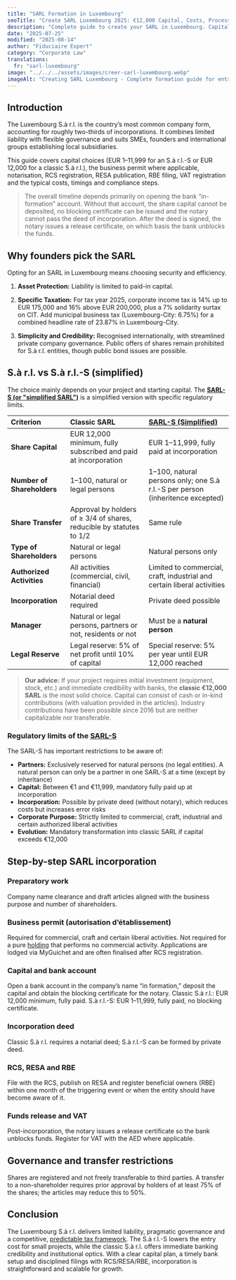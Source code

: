 ```yaml
---
title: "SARL Formation in Luxembourg"
seoTitle: "Create SARL Luxembourg 2025: €12,000 Capital, Costs, Process"
description: "Complete guide to create your SARL in Luxembourg. Capital requirements, costs, procedure, taxation and advantages. Start your business in the Grand Duchy."
date: "2025-07-25"
modified: "2025-08-14"
author: "Fiduciaire Expert"
category: "Corporate Law"
translations:
  fr: "sarl-luxembourg"
image: "../../../assets/images/creer-sarl-luxembourg.webp"
imageAlt: "Creating SARL Luxembourg - Complete formation guide for entrepreneurs and SMEs"
---
```


## Introduction

The Luxembourg S.à r.l. is the country’s most common company form, accounting for roughly two-thirds of incorporations. It combines limited liability with flexible governance and suits SMEs, founders and international groups establishing local subsidiaries.

This guide covers capital choices (EUR 1–11,999 for an S.à r.l.-S or EUR 12,000 for a classic S.à r.l.), the business permit where applicable, notarisation, RCS registration, RESA publication, RBE filing, VAT registration and the typical costs, timings and compliance steps.

> The overall timeline depends primarily on opening the bank “in-formation” account. Without that account, the share capital cannot be deposited, no blocking certificate can be issued and the notary cannot pass the deed of incorporation. After the deed is signed, the notary issues a release certificate, on which basis the bank unblocks the funds.

## Why founders pick the SARL

Opting for an SARL in Luxembourg means choosing security and efficiency.

1. **Asset Protection:** Liability is limited to paid-in capital.

2. **Specific Taxation:** For tax year 2025, corporate income tax is 14% up to EUR 175,000 and 16% above EUR 200,000, plus a 7% solidarity surtax on CIT. Add municipal business tax (Luxembourg-City: 6.75%) for a combined headline rate of 23.87% in Luxembourg-City.

3. **Simplicity and Credibility:** Recognised internationally, with streamlined private company governance. Public offers of shares remain prohibited for S.à r.l. entities, though public bond issues are possible.

## S.à r.l. vs S.à r.l.-S (simplified)

The choice mainly depends on your project and starting capital. The **[SARL-S (or "simplified SARL")](/en/articles/sarl-s-luxembourg-simplified-limited-liability-company)** is a simplified version with specific regulatory limits.

| Criterion | Classic SARL | [SARL-S (Simplified)](sarl-s-luxembourg-simplified-limited-liability-company) |
| :--- | :--- | :--- |
| **Share Capital** | EUR 12,000 minimum, fully subscribed and paid at incorporation | EUR 1–11,999, fully paid at incorporation |
| **Number of Shareholders** | 1–100, natural or legal persons | 1–100, natural persons only; one S.à r.l.-S per person (inheritence excepted) |
| **Share Transfer** | Approval by holders of ≥ 3/4 of shares, reducible by statutes to 1/2 | Same rule |
| **Type of Shareholders** | Natural or legal persons | Natural persons only |
| **Authorized Activities** | All activities (commercial, civil, financial) | Limited to commercial, craft, industrial and certain liberal activities |
| **Incorporation** | Notarial deed required | Private deed possible |
| **Manager** | Natural or legal persons, partners or not, residents or not | Must be a **natural person** |
| **Legal Reserve** | Legal reserve: 5% of net profit until 10% of capital | Special reserve: 5% per year until EUR 12,000 reached |

> **Our advice:** If your project requires initial investment (equipment, stock, etc.) and immediate credibility with banks, the **classic €12,000 SARL** is the most solid choice. Capital can consist of cash or in-kind contributions (with valuation provided in the articles). Industry contributions have been possible since 2016 but are neither capitalizable nor transferable.

### Regulatory limits of the [SARL-S](sarl-s-luxembourg-simplified-limited-liability-company)

The SARL-S has important restrictions to be aware of:

- **Partners:** Exclusively reserved for natural persons (no legal entities). A natural person can only be a partner in one SARL-S at a time (except by inheritance)
- **Capital:** Between €1 and €11,999, mandatory fully paid up at incorporation
- **Incorporation:** Possible by private deed (without notary), which reduces costs but increases error risks
- **Corporate Purpose:** Strictly limited to commercial, craft, industrial and certain authorized liberal activities
- **Evolution:** Mandatory transformation into classic SARL if capital exceeds €12,000

## Step-by-step SARL incorporation

### Preparatory work

Company name clearance and draft articles aligned with the business purpose and number of shareholders.

### Business permit (autorisation d’établissement)

Required for commercial, craft and certain liberal activities. Not required for a pure [holding](soparfi-luxembourg-holding-company-guide) that performs no commercial activity. Applications are lodged via MyGuichet and are often finalised after RCS registration.

### Capital and bank account

Open a bank account in the company’s name “in formation,” deposit the capital and obtain the blocking certificate for the notary. Classic S.à r.l.: EUR 12,000 minimum, fully paid. S.à r.l.-S: EUR 1–11,999, fully paid, no blocking certificate.

### Incorporation deed

Classic S.à r.l. requires a notarial deed; S.à r.l.-S can be formed by private deed.

### RCS, RESA and RBE

File with the RCS, publish on RESA and register beneficial owners (RBE) within one month of the triggering event or when the entity should have become aware of it.

### Funds release and VAT

Post-incorporation, the notary issues a release certificate so the bank unblocks funds. Register for VAT with the AED where applicable.

## Governance and transfer restrictions

Shares are registered and not freely transferable to third parties. A transfer to a non-shareholder requires prior approval by holders of at least 75% of the shares; the articles may reduce this to 50%.

## Conclusion

The Luxembourg S.à r.l. delivers limited liability, pragmatic governance and a competitive, [predictable tax framework](/en/tax). The S.à r.l.-S lowers the entry cost for small projects, while the classic S.à r.l. offers immediate banking credibility and institutional optics. With a clear capital plan, a timely bank setup and disciplined filings with RCS/RESA/RBE, incorporation is straightforward and scalable for growth.
